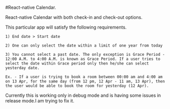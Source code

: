 #React-native Calendar.

React-native Calendar with both check-in and check-out options.

This particular app will satisfy the following requirements.

    1) End date > Start date

    2) One can only select the date within a limit of one year from today

    3) You cannot select a past date. The only exception is Grace Period - 12:00 A.M. to 4:00 A.M. is known as Grace Period. If a user tries to select the date within Grace period only then he/she can select yesterday date. 

    Ex. - If a user is trying to book a room between 00:00 am and 4:00 am on 13 Apr, for the same day (from 12 pm, 12 Apr - 11 am, 13 Apr), then the user would be able to book the room for yesterday (12 Apr).
    
    

Currently this is working only in debug mode and is having some issues in release mode.I am trying to fix it.
